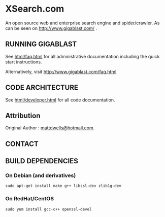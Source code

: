 XSearch.com
=========================

An open source web and enterprise search engine and spider/crawler. As can be seen on http://www.gigablast.com/ .

RUNNING GIGABLAST
-----------------

See <a href=html/faq.html>html/faq.html</a> 
for all administrative documentation including 
the quick start instructions.

Alternatively, visit http://www.gigablast.com/faq.html



CODE ARCHITECTURE
-----------------

See <a href=html/developer.html>html/developer.html</a> 
for all code documentation.

Attribution
--------------
Original Author : mattdwells@hotmail.com.

CONTACT
-------


BUILD DEPENDENCIES
------------------

### On Debian (and derivatives)

    sudo apt-get install make g++ libssl-dev zlib1g-dev


### On RedHat/CentOS

    sudo yum install gcc-c++ openssl-devel
